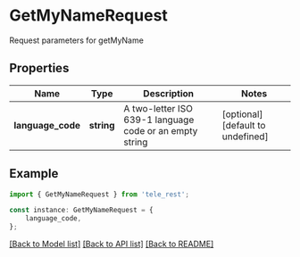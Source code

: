 # GetMyNameRequest

Request parameters for getMyName

## Properties

Name | Type | Description | Notes
------------ | ------------- | ------------- | -------------
**language_code** | **string** | A two-letter ISO 639-1 language code or an empty string | [optional] [default to undefined]

## Example

```typescript
import { GetMyNameRequest } from 'tele_rest';

const instance: GetMyNameRequest = {
    language_code,
};
```

[[Back to Model list]](../README.md#documentation-for-models) [[Back to API list]](../README.md#documentation-for-api-endpoints) [[Back to README]](../README.md)
